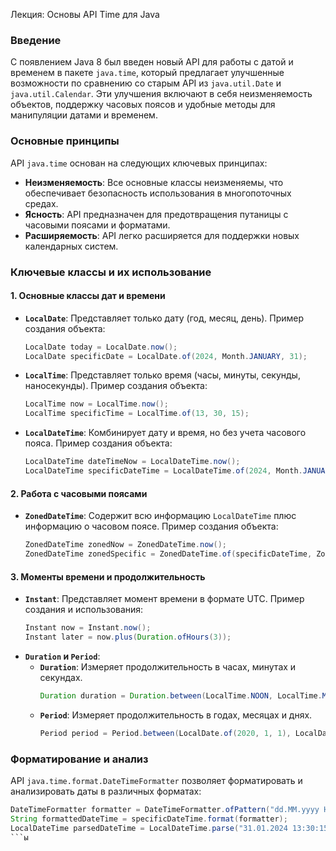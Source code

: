 Лекция: Основы API Time для Java

### Введение
С появлением Java 8 был введен новый API для работы с датой и временем в пакете `java.time`, который предлагает улучшенные возможности по сравнению со старым API из `java.util.Date` и `java.util.Calendar`. Эти улучшения включают в себя неизменяемость объектов, поддержку часовых поясов и удобные методы для манипуляции датами и временем.

### Основные принципы
API `java.time` основан на следующих ключевых принципах:
- **Неизменяемость**: Все основные классы неизменяемы, что обеспечивает безопасность использования в многопоточных средах.
- **Ясность**: API предназначен для предотвращения путаницы с часовыми поясами и форматами.
- **Расширяемость**: API легко расширяется для поддержки новых календарных систем.

### Ключевые классы и их использование
#### 1. Основные классы дат и времени
- **`LocalDate`**: Представляет только дату (год, месяц, день). Пример создания объекта:
  ```java
  LocalDate today = LocalDate.now();
  LocalDate specificDate = LocalDate.of(2024, Month.JANUARY, 31);
  ```
- **`LocalTime`**: Представляет только время (часы, минуты, секунды, наносекунды). Пример создания объекта:
  ```java
  LocalTime now = LocalTime.now();
  LocalTime specificTime = LocalTime.of(13, 30, 15);
  ```
- **`LocalDateTime`**: Комбинирует дату и время, но без учета часового пояса. Пример создания объекта:
  ```java
  LocalDateTime dateTimeNow = LocalDateTime.now();
  LocalDateTime specificDateTime = LocalDateTime.of(2024, Month.JANUARY, 31, 13, 30, 15);
  ```

#### 2. Работа с часовыми поясами
- **`ZonedDateTime`**: Содержит всю информацию `LocalDateTime` плюс информацию о часовом поясе. Пример создания объекта:
  ```java
  ZonedDateTime zonedNow = ZonedDateTime.now();
  ZonedDateTime zonedSpecific = ZonedDateTime.of(specificDateTime, ZoneId.of("America/New_York"));
  ```

#### 3. Моменты времени и продолжительность
- **`Instant`**: Представляет момент времени в формате UTC. Пример создания и использования:
  ```java
  Instant now = Instant.now();
  Instant later = now.plus(Duration.ofHours(3));
  ```
- **`Duration` и `Period`**:
    - **`Duration`**: Измеряет продолжительность в часах, минутах и секундах.
      ```java
      Duration duration = Duration.between(LocalTime.NOON, LocalTime.MIDNIGHT);
      ```
    - **`Period`**: Измеряет продолжительность в годах, месяцах и днях.
      ```java
      Period period = Period.between(LocalDate.of(2020, 1, 1), LocalDate.of(2024, 1, 1));
      ```

### Форматирование и анализ
API `java.time.format.DateTimeFormatter` позволяет форматировать и анализировать даты в различных форматах:
```java
DateTimeFormatter formatter = DateTimeFormatter.ofPattern("dd.MM.yyyy HH:mm:ss");
String formattedDateTime = specificDateTime.format(formatter);
LocalDateTime parsedDateTime = LocalDateTime.parse("31.01.2024 13:30:15", formatter);
```ы